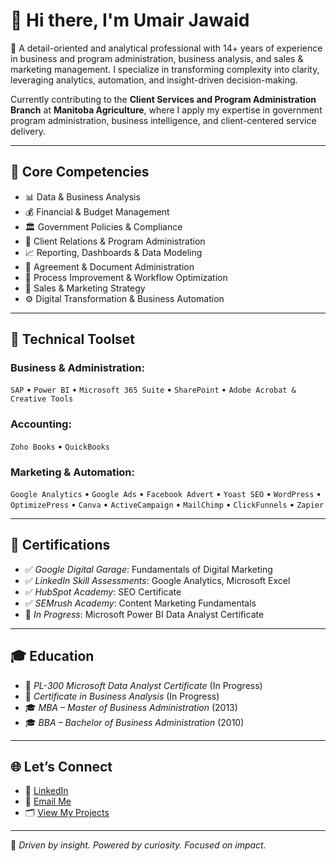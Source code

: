 # 👋 Hi there, I'm Umair Jawaid

🎯 A detail-oriented and analytical professional with 14+ years of experience in business and program administration, business analysis, and sales & marketing management. I specialize in transforming complexity into clarity, leveraging analytics, automation, and insight-driven decision-making.

Currently contributing to the **Client Services and Program Administration Branch** at **Manitoba Agriculture**, where I apply my expertise in government program administration, business intelligence, and client-centered service delivery.

---

## 🧠 Core Competencies

- 📊 Data & Business Analysis
- 💰 Financial & Budget Management
- 🏛️ Government Policies & Compliance
- 🤝 Client Relations & Program Administration
- 📈 Reporting, Dashboards & Data Modeling
- 📝 Agreement & Document Administration
- 🔧 Process Improvement & Workflow Optimization
- 📢 Sales & Marketing Strategy
- ⚙️ Digital Transformation & Business Automation

---

## 💼 Technical Toolset

### Business & Administration:
`SAP` • `Power BI` • `Microsoft 365 Suite` • `SharePoint` • `Adobe Acrobat & Creative Tools`

### Accounting:
`Zoho Books` • `QuickBooks`

### Marketing & Automation:
`Google Analytics` • `Google Ads` • `Facebook Advert` • `Yoast SEO` • `WordPress` • `OptimizePress` • `Canva` • `ActiveCampaign` • `MailChimp` • `ClickFunnels` • `Zapier`

---

## 📜 Certifications

- ✅ *Google Digital Garage*: Fundamentals of Digital Marketing  
- ✅ *LinkedIn Skill Assessments*: Google Analytics, Microsoft Excel  
- ✅ *HubSpot Academy*: SEO Certificate  
- ✅ *SEMrush Academy*: Content Marketing Fundamentals  
- 🔄 *In Progress*: Microsoft Power BI Data Analyst Certificate

---

## 🎓 Education

- 📘 *PL-300 Microsoft Data Analyst Certificate* (In Progress)  
- 📘 *Certificate in Business Analysis* (In Progress)  
- 🎓 *MBA – Master of Business Administration* (2013)  
- 🎓 *BBA – Bachelor of Business Administration* (2010)

---

## 🌐 Let’s Connect

- 💼 [LinkedIn](https://www.linkedin.com/in/yourprofile)  
- 💌 [Email Me](mailto:your.email@example.com)  
- 🗂️ [View My Projects](https://github.com/yourusername?tab=repositories)

---

🚀 *Driven by insight. Powered by curiosity. Focused on impact.*
